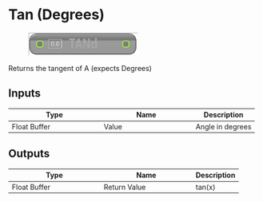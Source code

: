 # Tan (Degrees)

<div align="left" data-full-width="false">

<figure><img src="Tan_(Degrees).png" alt=""><figcaption></figcaption></figure>

</div>

Returns the tangent of A (expects Degrees)

## Inputs

<table>
<thead><tr><th width="170">Type</th><th width="170">Name</th><th>Description</th></tr></thead>
<tbody>
<tr><td>Float Buffer</td><td>Value</td><td>Angle in degrees</td></tr>
</tbody>
</table>

## Outputs

<table>
<thead><tr><th width="170">Type</th><th width="170">Name</th><th>Description</th></tr></thead>
<tbody>
<tr><td>Float Buffer</td><td>Return Value</td><td>tan(x)</td></tr>
</tbody>
</table>